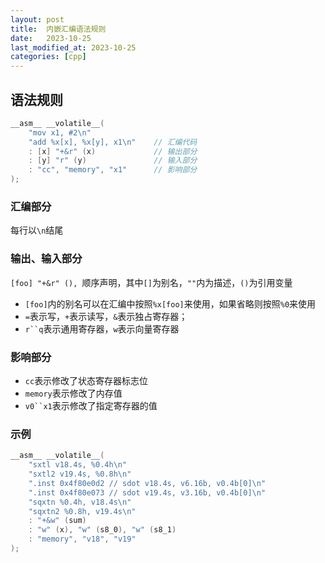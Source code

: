 ```yaml
---
layout: post
title:  内嵌汇编语法规则
date:   2023-10-25
last_modified_at: 2023-10-25
categories: [cpp]
---
```


## 语法规则
```c
__asm__ __volatile__(
    "mov x1, #2\n"
    "add %x[x], %x[y], x1\n"    // 汇编代码
    : [x] "+&r" (x)             // 输出部分
    : [y] "r" (y)               // 输入部分
    : "cc", "memory", "x1"      // 影响部分
);
```

### 汇编部分
每行以`\n`结尾
### 输出、输入部分
`[foo] "+&r" (), `顺序声明，其中`[]`为别名，`""`内为描述，`()`为引用变量
- `[foo]`内的别名可以在汇编中按照`%x[foo]`来使用，如果省略则按照`%0`来使用
- `=`表示写，`+`表示读写，`&`表示独占寄存器；
- `r``q`表示通用寄存器，`w`表示向量寄存器
### 影响部分
- `cc`表示修改了状态寄存器标志位
- `memory`表示修改了内存值
- `v0``x1`表示修改了指定寄存器的值

### 示例
```c
__asm__ __volatile__(     
    "sxtl v18.4s, %0.4h\n"
    "sxtl2 v19.4s, %0.8h\n"
    ".inst 0x4f80e0d2 // sdot v18.4s, v6.16b, v0.4b[0]\n"
    ".inst 0x4f80e073 // sdot v19.4s, v3.16b, v0.4b[0]\n"
    "sqxtn %0.4h, v18.4s\n"
    "sqxtn2 %0.8h, v19.4s\n"
    : "+&w" (sum)
    : "w" (x), "w" (s8_0), "w" (s8_1)
    : "memory", "v18", "v19"
);
```

